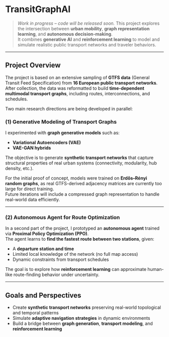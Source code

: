 # TransitGraphAI
> *Work in progress – code will be released soon.*
This project explores the intersection between **urban mobility**, **graph representation learning**, and **autonomous decision-making**.  
It combines **generative AI** and **reinforcement learning** to model and simulate realistic public transport networks and traveler behaviors.

---

## Project Overview

The project is based on an extensive sampling of **GTFS data** (General Transit Feed Specification) from **16 European public transport networks**.  
After collection, the data was reformatted to build **time-dependent multimodal transport graphs**, including routes, interconnections, and schedules.

Two main research directions are being developed in parallel:

### (1) Generative Modeling of Transport Graphs
I experimented with **graph generative models** such as:
- **Variational Autoencoders (VAE)**  
- **VAE-GAN hybrids**

The objective is to generate **synthetic transport networks** that capture structural properties of real urban systems (connectivity, modularity, hub density, etc.).  

For the initial proof of concept, models were trained on **Erdős–Rényi random graphs**, as real GTFS-derived adjacency matrices are currently too large for direct training.  
Future iterations will include a compressed graph representation to handle real-world data efficiently.

---

### (2) Autonomous Agent for Route Optimization
In a second part of the project, I prototyped an **autonomous agent** trained via **Proximal Policy Optimization (PPO)**.  
The agent learns to **find the fastest route between two stations**, given:
- A **departure station and time**
- Limited local knowledge of the network (no full map access)
- Dynamic constraints from transport schedules

The goal is to explore how **reinforcement learning** can approximate human-like route-finding behavior under uncertainty.

---

## Goals and Perspectives

- Create **synthetic transport networks** preserving real-world topological and temporal patterns  
- Simulate **adaptive navigation strategies** in dynamic environments  
- Build a bridge between **graph generation**, **transport modeling**, and **reinforcement learning**


